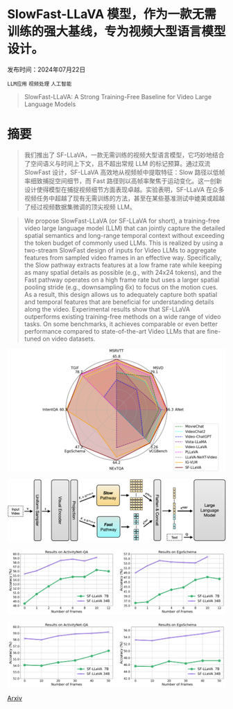 # SlowFast-LLaVA 模型，作为一款无需训练的强大基线，专为视频大型语言模型设计。

发布时间：2024年07月22日

`LLM应用` `视频处理` `人工智能`

> SlowFast-LLaVA: A Strong Training-Free Baseline for Video Large Language Models

# 摘要

> 我们推出了 SF-LLaVA，一款无需训练的视频大型语言模型，它巧妙地结合了空间语义与时间上下文，且不超出常规 LLM 的标记预算。通过双流 SlowFast 设计，SF-LLaVA 高效地从视频帧中提取特征：Slow 路径以低帧率细致捕捉空间细节，而 Fast 路径则以高帧率聚焦于运动变化。这一创新设计使得模型在捕捉视频细节方面表现卓越。实验表明，SF-LLaVA 在众多视频任务中超越了现有无需训练的方法，甚至在某些基准测试中媲美或超越了经过视频数据集微调的顶尖视频 LLM。

> We propose SlowFast-LLaVA (or SF-LLaVA for short), a training-free video large language model (LLM) that can jointly capture the detailed spatial semantics and long-range temporal context without exceeding the token budget of commonly used LLMs. This is realized by using a two-stream SlowFast design of inputs for Video LLMs to aggregate features from sampled video frames in an effective way. Specifically, the Slow pathway extracts features at a low frame rate while keeping as many spatial details as possible (e.g., with 24x24 tokens), and the Fast pathway operates on a high frame rate but uses a larger spatial pooling stride (e.g., downsampling 6x) to focus on the motion cues. As a result, this design allows us to adequately capture both spatial and temporal features that are beneficial for understanding details along the video. Experimental results show that SF-LLaVA outperforms existing training-free methods on a wide range of video tasks. On some benchmarks, it achieves comparable or even better performance compared to state-of-the-art Video LLMs that are fine-tuned on video datasets.

![SlowFast-LLaVA 模型，作为一款无需训练的强大基线，专为视频大型语言模型设计。](../../../paper_images/2407.15841/teaser.png)

![SlowFast-LLaVA 模型，作为一款无需训练的强大基线，专为视频大型语言模型设计。](../../../paper_images/2407.15841/overview.png)

![SlowFast-LLaVA 模型，作为一款无需训练的强大基线，专为视频大型语言模型设计。](../../../paper_images/2407.15841/slow_len.png)

![SlowFast-LLaVA 模型，作为一款无需训练的强大基线，专为视频大型语言模型设计。](../../../paper_images/2407.15841/fast_len.png)

[Arxiv](https://arxiv.org/abs/2407.15841)